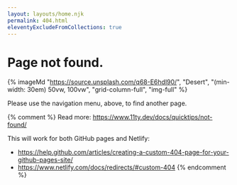 ```yaml
---
layout: layouts/home.njk
permalink: 404.html
eleventyExcludeFromCollections: true
---
```

# Page not found.

{% imageMd "https://source.unsplash.com/q68-E6hdl90/", "Desert", "(min-width: 30em) 50vw, 100vw", "grid-column-full", "img-full" %}

Please use the navigation menu, above, to find another page.

{% comment %}
Read more: https://www.11ty.dev/docs/quicktips/not-found/

This will work for both GitHub pages and Netlify:

* https://help.github.com/articles/creating-a-custom-404-page-for-your-github-pages-site/
* https://www.netlify.com/docs/redirects/#custom-404
{% endcomment %}
